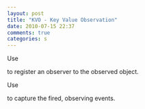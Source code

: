 ```yaml
---
layout: post
title: "KVO - Key Value Observation"
date: 2010-07-15 22:37
comments: true
categories: s
---
```


Use


to register an observer to the observed object.


Use


to capture the fired, observing events.

